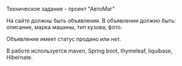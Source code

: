 Техническое задание - проект "АвтоМаг"

На сайте должны быть объявления. В объявлении должно быть: описание, марка машины, тип кузова, фото.

Объявление имеет статус продано или нет.

В работе используется maven, Spring boot, thymeleaf, liquibase, Hibernate.
